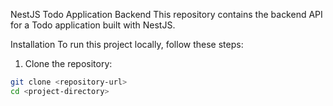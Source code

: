 NestJS Todo Application Backend
This repository contains the backend API for a Todo application built with NestJS.

Installation
To run this project locally, follow these steps:

1. Clone the repository:
  ```bash
  git clone <repository-url>
  cd <project-directory>
 ```